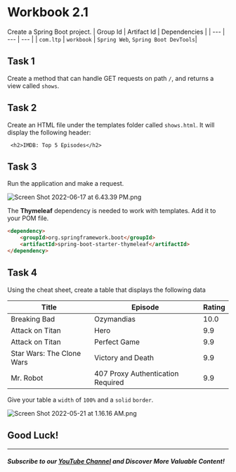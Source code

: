 # Workbook 2.1

Create a Spring Boot project.
| Group Id | Artifact Id | Dependencies |
| --- | --- | --- |
| `com.ltp` | `workbook` | `Spring Web`,  `Spring Boot DevTools`|

## Task 1

Create a method that can handle GET requests on path `/`, and returns a view called `shows`.

## Task 2

Create an HTML file under the templates folder called `shows.html`. It will display the following header:

```
 <h2>IMDB: Top 5 Episodes</h2>
```
## Task 3
Run the application and make a request.

![Screen Shot 2022-06-17 at 6.43.39 PM.png](https://firebasestorage.googleapis.com/v0/b/learnthepart-75aed.appspot.com/o/images%2F948d5d40-410d-4917-b25b-c8db2b668875?alt=media&token=0f8c867b-dc65-47c7-85bf-85373f1ec41c)

The **Thymeleaf** dependency is needed to work with templates. Add it to your POM file. 
```html
<dependency>
    <groupId>org.springframework.boot</groupId>
    <artifactId>spring-boot-starter-thymeleaf</artifactId>
</dependency>
```

## Task 4

Using the cheat sheet, create a table that displays the following data


| Title | Episode | Rating |
| --- | --- | --- |
| Breaking Bad | Ozymandias | 10.0 |
| Attack on Titan | Hero | 9.9 |
| Attack on Titan | Perfect Game | 9.9 |
| Star Wars: The Clone Wars | Victory and Death | 9.9 |
| Mr. Robot | 407 Proxy Authentication Required | 9.9 |

Give your table a `width` of `100%` and a `solid` `border`.


![Screen Shot 2022-05-21 at 1.16.16 AM.png](https://firebasestorage.googleapis.com/v0/b/learnthepart-75aed.appspot.com/o/images%2Fb0ddcde7-fca4-42ba-a682-741c947ea925?alt=media&token=5414cea9-f663-41c7-b231-513f5064a412)

## Good Luck!

--------
##### Subscribe to our [YouTube Channel](https://www.youtube.com/@RayanSlim087?sub_confirmation=1) and Discover More Valuable Content!